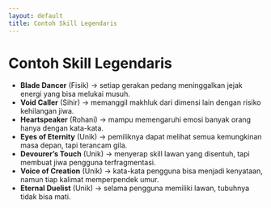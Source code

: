 ```yaml
---
layout: default
title: Contoh Skill Legendaris
---
```

# Contoh Skill Legendaris

*   **Blade Dancer** (Fisik) → setiap gerakan pedang meninggalkan jejak energi yang bisa melukai musuh.
*   **Void Caller** (Sihir) → memanggil makhluk dari dimensi lain dengan risiko kehilangan jiwa.
*   **Heartspeaker** (Rohani) → mampu memengaruhi emosi banyak orang hanya dengan kata-kata.
*   **Eyes of Eternity** (Unik) → pemiliknya dapat melihat semua kemungkinan masa depan, tapi terancam gila.
*   **Devourer’s Touch** (Unik) → menyerap skill lawan yang disentuh, tapi membuat jiwa pengguna terfragmentasi.
*   **Voice of Creation** (Unik) → kata-kata pengguna bisa menjadi kenyataan, namun tiap kalimat memperpendek umur.
*   **Eternal Duelist** (Unik) → selama pengguna memiliki lawan, tubuhnya tidak bisa mati.